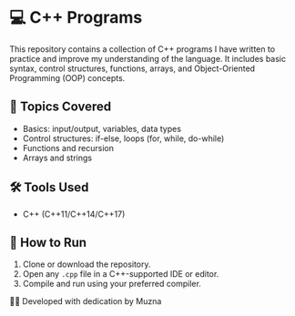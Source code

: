 # 💻 C++ Programs

This repository contains a collection of C++ programs I have written to practice and improve my understanding of the language. It includes basic syntax, control structures, functions, arrays, and Object-Oriented Programming (OOP) concepts.

## 📘 Topics Covered

- Basics: input/output, variables, data types
- Control structures: if-else, loops (for, while, do-while)
- Functions and recursion
- Arrays and strings

## 🛠️ Tools Used

- C++ (C++11/C++14/C++17)

## 🚀 How to Run

1. Clone or download the repository.
2. Open any `.cpp` file in a C++-supported IDE or editor.
3. Compile and run using your preferred compiler.

👩‍💻 Developed with dedication by Muzna
